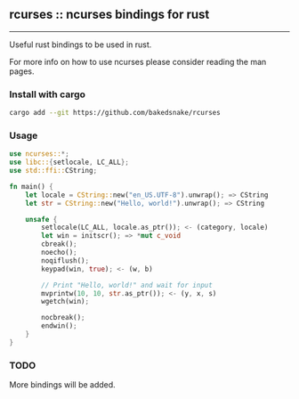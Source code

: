 ## rcurses :: ncurses bindings for rust
***

Useful rust bindings to be used in rust.

For more info on how to use ncurses please consider reading the man pages.

### Install with cargo

```bash
cargo add --git https://github.com/bakedsnake/rcurses
```

### Usage

```rust
use ncurses::*;
use libc::{setlocale, LC_ALL};
use std::ffi::CString;

fn main() {
    let locale = CString::new("en_US.UTF-8").unwrap(); => CString
    let str = CString::new("Hello, world!").unwrap(); => CString

    unsafe {
        setlocale(LC_ALL, locale.as_ptr()); <- (category, locale)
        let win = initscr(); => *mut c_void
        cbreak();
        noecho();
        noqiflush();
        keypad(win, true); <- (w, b)

        // Print "Hello, world!" and wait for input
        mvprintw(10, 10, str.as_ptr()); <- (y, x, s)
        wgetch(win);

        nocbreak();
        endwin();
    }
}

```

### TODO

More bindings will be added.
